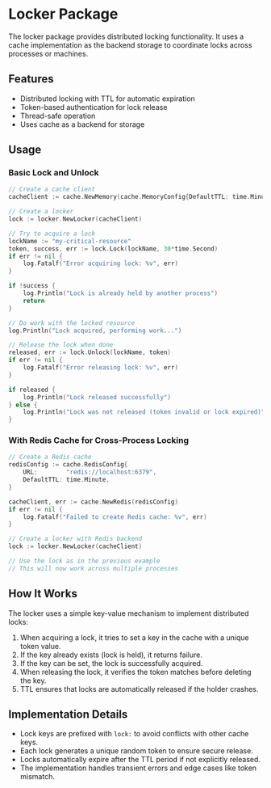 # Locker Package

The locker package provides distributed locking functionality. It uses a cache implementation as the backend storage to coordinate locks across processes or machines.

## Features

- Distributed locking with TTL for automatic expiration
- Token-based authentication for lock release
- Thread-safe operation
- Uses cache as a backend for storage

## Usage

### Basic Lock and Unlock

```go
// Create a cache client
cacheClient := cache.NewMemory(cache.MemoryConfig{DefaultTTL: time.Minute})

// Create a locker
lock := locker.NewLocker(cacheClient)

// Try to acquire a lock
lockName := "my-critical-resource"
token, success, err := lock.Lock(lockName, 30*time.Second)
if err != nil {
    log.Fatalf("Error acquiring lock: %v", err)
}

if !success {
    log.Println("Lock is already held by another process")
    return
}

// Do work with the locked resource
log.Println("Lock acquired, performing work...")

// Release the lock when done
released, err := lock.Unlock(lockName, token)
if err != nil {
    log.Fatalf("Error releasing lock: %v", err)
}

if released {
    log.Println("Lock released successfully")
} else {
    log.Println("Lock was not released (token invalid or lock expired)")
}
```

### With Redis Cache for Cross-Process Locking

```go
// Create a Redis cache
redisConfig := cache.RedisConfig{
    URL:        "redis://localhost:6379",
    DefaultTTL: time.Minute,
}

cacheClient, err := cache.NewRedis(redisConfig)
if err != nil {
    log.Fatalf("Failed to create Redis cache: %v", err)
}

// Create a locker with Redis backend
lock := locker.NewLocker(cacheClient)

// Use the lock as in the previous example
// This will now work across multiple processes
```

## How It Works

The locker uses a simple key-value mechanism to implement distributed locks:

1. When acquiring a lock, it tries to set a key in the cache with a unique token value.
2. If the key already exists (lock is held), it returns failure.
3. If the key can be set, the lock is successfully acquired.
4. When releasing the lock, it verifies the token matches before deleting the key.
5. TTL ensures that locks are automatically released if the holder crashes.

## Implementation Details

- Lock keys are prefixed with `lock:` to avoid conflicts with other cache keys.
- Each lock generates a unique random token to ensure secure release.
- Locks automatically expire after the TTL period if not explicitly released.
- The implementation handles transient errors and edge cases like token mismatch. 